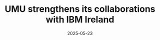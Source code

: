 ---
layout: default
modal-id: 15
date: 2025-05-23
title: UMU strengthens its collaborations with IBM Ireland
img: news14.png
alt: UMU strengthens its collaborations with IBM Ireland
project-date: May 2025
description: <a href="img\posts\Newsletter_14_May_2025.pdf">READ NEWSLETTER</a>
---